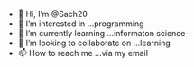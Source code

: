 - 👋 Hi, I’m @Sach20
- 👀 I’m interested in ...programming
- 🌱 I’m currently learning ...informaton science
- 💞️ I’m looking to collaborate on ...learning
- 📫 How to reach me ...via my email

<!---
Sach20/Sach20 is a ✨ special ✨ repository because its `README.md` (this file) appears on your GitHub profile.
You can click the Preview link to take a look at your changes.
--->
